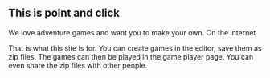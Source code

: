 ## This is point and click

We love adventure games and want you to make your own. On the internet. 

That is what this site is for. You can create games in the editor, save them as zip files. The games can then be played in the game player page. You can even share the zip files with other people.
